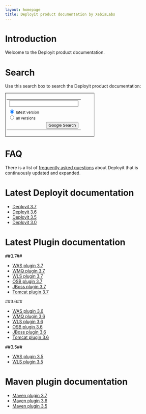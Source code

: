 ```yaml
---
layout: homepage
title: Deployit product documentation by XebiaLabs
---
```


# Introduction #

Welcome to the Deployit product documentation.

# Search #

Use this search box to search the Deployit product documentation:

<form method="get" action="http://www.google.com/search">
<div style="border:1px solid black;padding:4px;width:20em;">
<table border="0" cellpadding="0">
<tr><td>
<input type="text" name="q" size="25" maxlength="255" value="" />
</td></tr>
<tr><td align="left" style="font-size:75%">
<input type="radio" name="sitesearch" value="docs.xebialabs.com/releases/3.7" checked /> latest version<br />
<input type="radio" name="sitesearch" value="docs.xebialabs.com"/> all versions<br />
</td></tr>
<tr><td align="right">
<input type="submit" value="Google Search" />
</td></tr>
</table>
</div>
</form>

# FAQ #

There is a list of [frequently asked questions](faq) about Deployit that is continuously updated and expanded. 

# Latest Deployit documentation #

* [Deployit 3.7](/releases/3.7)
* [Deployit 3.6](/releases/3.6)
* [Deployit 3.5](/releases/3.5)
* [Deployit 3.0](/releases/3.0)

# Latest Plugin documentation #

##3.7##
* [WAS plugin 3.7](/releases/was-plugin-3.7)
* [WMQ plugin 3.7](/releases/wmq-plugin-3.7)
* [WLS plugin 3.7](/releases/wls-plugin-3.7)
* [OSB plugin 3.7](/releases/osb-plugin-3.7)
* [JBoss plugin 3.7](/releases/jboss-plugin-3.7)
* [Tomcat plugin 3.7](/releases/tomcat-plugin-3.7)

##3.6##
* [WAS plugin 3.6](/releases/was-plugin-3.6)
* [WMQ plugin 3.6](/releases/wmq-plugin-3.6)
* [WLS plugin 3.6](/releases/wls-plugin-3.6)
* [OSB plugin 3.6](/releases/osb-plugin-3.6)
* [JBoss plugin 3.6](/releases/jboss-plugin-3.6)
* [Tomcat plugin 3.6](/releases/tomcat-plugin-3.6)

##3.5##
* [WAS plugin 3.5](/releases/was-plugin-3.5)
* [WLS plugin 3.5](/releases/wls-plugin-3.5)

# Maven plugin documentation #

* [Maven plugin 3.7](http://tech.xebialabs.com/deployit-maven-plugin/3.7.0/)
* [Maven plugin 3.6](http://tech.xebialabs.com/deployit-maven-plugin/3.6.4/)
* [Maven plugin 3.5](http://tech.xebialabs.com/deployit-maven-plugin/3.5.2/)

